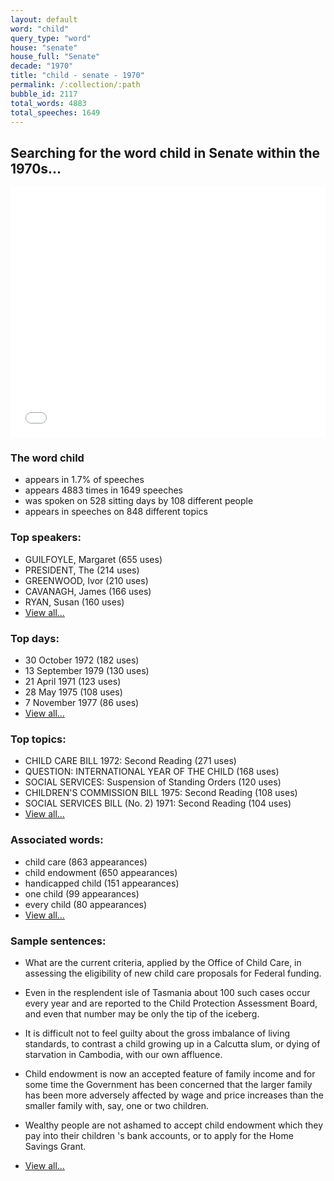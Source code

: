 ```yaml
---
layout: default
word: "child"
query_type: "word"
house: "senate"
house_full: "Senate"
decade: "1970"
title: "child - senate - 1970"
permalink: /:collection/:path
bubble_id: 2117
total_words: 4883
total_speeches: 1649
---
```



## Searching for the word **child** in Senate within the 1970s...

<iframe width="100%" height="400" frameborder="0" scrolling="no" src="//plot.ly/~wragge/2117.embed"></iframe>

### The word **child**

* appears in 1.7% of speeches
* appears 4883 times in 1649 speeches
* was spoken on 528 sitting days by 108 different people
* appears in speeches on 848 different topics

### Top speakers:

* GUILFOYLE, Margaret (655 uses)
* PRESIDENT, The (214 uses)
* GREENWOOD, Ivor (210 uses)
* CAVANAGH, James (166 uses)
* RYAN, Susan (160 uses)
* [View all...](speakers/)


### Top days:

* 30 October 1972 (182 uses)
* 13 September 1979 (130 uses)
* 21 April 1971 (123 uses)
* 28 May 1975 (108 uses)
* 7 November 1977 (86 uses)
* [View all...](days/)


### Top topics:

* CHILD CARE BILL 1972: Second Reading (271 uses)
* QUESTION: INTERNATIONAL YEAR OF THE CHILD (168 uses)
* SOCIAL SERVICES: Suspension of Standing Orders (120 uses)
* CHILDREN'S COMMISSION BILL 1975: Second Reading (108 uses)
* SOCIAL SERVICES BILL (No. 2) 1971: Second Reading (104 uses)
* [View all...](topics/)


### Associated words:

* child care (863 appearances)
* child endowment (650 appearances)
* handicapped child (151 appearances)
* one child (99 appearances)
* every child (80 appearances)
* [View all...](collocations/)


### Sample sentences:

* What are the current criteria, applied by the Office of <span class="highlight">Child</span> Care, in assessing the eligibility of new <span class="highlight">child</span> care proposals for Federal funding.

* Even in the resplendent isle of Tasmania about 100 such cases occur every year and are reported to the <span class="highlight">Child</span> Protection Assessment Board, and even that number may be only the tip of the iceberg.

* It is difficult not to feel guilty about the gross imbalance of living standards, to contrast a <span class="highlight">child</span> growing up in a Calcutta slum, or dying of starvation in Cambodia, with our own affluence.

* <span class="highlight">Child</span> endowment is now an accepted feature of family income and for some time the Government has been concerned that the larger family has been more adversely affected by wage and price increases than the smaller family with, say, one or two children.

* Wealthy people are not ashamed to accept <span class="highlight">child</span> endowment which they pay into their children 's bank accounts, or to apply for the Home Savings Grant.

* [View all...](contexts/)
